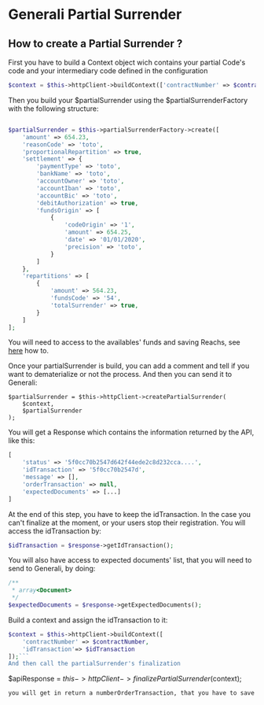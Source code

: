# Generali Partial Surrender

## How to create a Partial Surrender ?


First you have to build a Context object wich contains your partial Code's code and your intermediary code defined in the configuration
````php
$context = $this->httpClient->buildContext(['contractNumber' => $contractNumber]);
````

Then you build your $partialSurrender using the $partialSurrenderFactory with the following structure:
````php

$partialSurrender = $this->partialSurrenderFactory->create([
    'amount' => 654.23,
    'reasonCode' => 'toto',
    'proportionalRepartition' => true,
    'settlement' => {
        'paymentType' => 'toto',
        'bankName' => 'toto',
        'accountOwner' => 'toto',
        'accountIban' => 'toto',
        'accountBic' => 'toto',
        'debitAuthorization' => true,
        'fundsOrigin' => [
            {
                'codeOrigin' => '1',
                'amount' => 654.25,
                'date' => '01/01/2020',
                'precision' => 'toto',
            }
        ]
    },
    'repartitions' => [
        {
            'amount' => 564.23,
            'fundsCode' => '54',
            'totalSurrender' => true,
        }
    ]
];
````
You will need to access to the availables' funds and saving Reachs, see [here](../referentials.md) how to.

Once your partialSurrender is build, you can add a comment and tell if you want to dematerialize or not the process.
And then you can send it to Generali:
```
$partialSurrender = $this->httpClient->createPartialSurrender(
    $context, 
    $partialSurrender
);
```
You will get a Response which contains the information returned by the API, like this: 
````php
[
    'status' => '5f0cc70b2547d642f44ede2c8d232cca....',
    'idTransaction' => '5f0cc70b2547d',
    'message' => [],
    'orderTransaction' => null,
    'expectedDocuments' => [...]
]
````
At the end of this step, you have to keep the idTransaction. In the case you can't finalize at the moment, or your users stop their registration.
You will access the idTransaction by:
````php
$idTransaction = $response->getIdTransaction();
````

You will also have access to expected documents' list, that you will need to send to Generali, by doing:
````php
/**
 * array<Document>
 */
$expectedDocuments = $response->getExpectedDocuments();
````

Build a context and assign the idTransaction to it:
```php
$context = $this->httpClient->buildContext([
    'contractNumber' => $contractNumber,
    'idTransaction'=> $idTransaction
]);```
And then call the partialSurrender's finalization
```
$apiResponse = $this->httpClient->finalizePartialSurrender($context);
```
you will get in return a numberOrderTransaction, that you have to save
